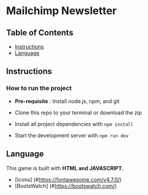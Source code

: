 # Mailchimp Newsletter


## Table of Contents

* [Instructions](#Instructions)
* [Language](#Language)


## Instructions

### How to run the project

* **Pre-requisite** : Install node.js, npm, and git

* Clone this repo to your terminal or download the zip

* Install all project dependencies with `npm install`

* Start the development server with `npm run dev`

## Language

This game is built with **HTML and JAVASCRIPT.**


* [Icons] (#https://fontawesome.com/v4.7.0/)
* [BootsWatch] (#https://bootswatch.com/)
